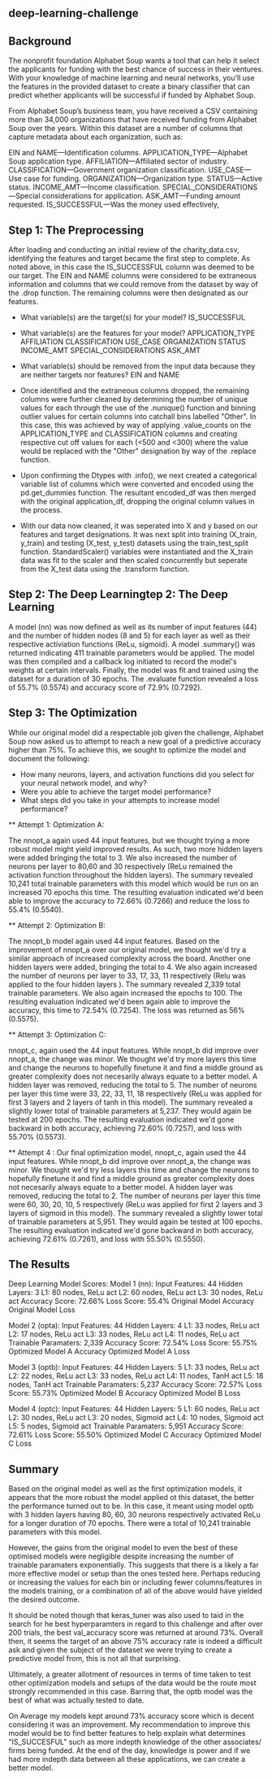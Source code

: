 ##  deep-learning-challenge
## Background 
The nonprofit foundation Alphabet Soup wants a tool that can help it select the applicants for funding with the best chance of success in their ventures. With your knowledge of machine learning and neural networks, you’ll use the features in the provided dataset to create a binary classifier that can predict whether applicants will be successful if funded by Alphabet Soup.

From Alphabet Soup’s business team, you have received a CSV containing more than 34,000 organizations that have received funding from Alphabet Soup over the years. Within this dataset are a number of columns that capture metadata about each organization, such as:

EIN and NAME—Identification columns.
APPLICATION_TYPE—Alphabet Soup application type.
AFFILIATION—Affiliated sector of industry.
CLASSIFICATION—Government organization classification.
USE_CASE—Use case for funding.
ORGANIZATION—Organization type.
STATUS—Active status.
INCOME_AMT—Income classification.
SPECIAL_CONSIDERATIONS—Special considerations for application.
ASK_AMT—Funding amount requested.
IS_SUCCESSFUL—Was the money used effectively,


## Step 1: The Preprocessing
After loading and conducting an initial review of the charity_data.csv, identifying the features and target became the first step to complete. As noted above, in this case the IS_SUCCESSFUL column was deemed to be our target. The EIN and NAME columns were considered to be extraneous information and columns that we could remove from the dataset by way of the .drop function. The remaining columns were then designated as our features.

* What variable(s) are the target(s) for your model?
IS_SUCCESSFUL

* What variable(s) are the features for your model?
APPLICATION_TYPE
AFFILIATION
CLASSIFICATION
USE_CASE
ORGANIZATION
STATUS
INCOME_AMT
SPECIAL_CONSIDERATIONS
ASK_AMT

* What variable(s) should be removed from the input data because they are neither targets nor features?
EIN and NAME

* Once identified and the extraneous columns dropped, the remaining columns were further cleaned by determining the number of unique values for each through the use of the .nunique() function and binning outlier values for certain columns into catchall bins labelled "Other". In this case, this was achieved by way of applying .value_counts on the APPLICATION_TYPE and CLASSIFICATION columns and creating respective cut off values for each (<500 and <300) where the value would be replaced with the "Other" designation by way of the .replace function.

* Upon confirming the Dtypes with .info(), we next created a categorical variable list of columns which were converted and encoded using the pd.get_dummies function. The resultant encoded_df was then merged with the original application_df, dropping the original column values in the process.

* With our data now cleaned, it was seperated into X and y based on our features and target designations. It was next split into training (X_train, y_train) and testing (X_test, y_test) datasets using the train_test_split function. StandardScaler() variables were instantiated and the X_train data was fit to the scaler and then scaled concurrently but seperate from the X_test data using the .transform function.



## Step 2: The Deep Learningtep 2: The Deep Learning
A model (nn) was now defined as well as its number of input features (44) and the number of hidden nodes (8 and 5) for each layer as well as their respective activiation functions (ReLu, sigmoid). A model .summary() was returned indicating 411 trainable parameters would be applied. The model was then compiled and a callback log initiated to record the model's weights at certain intervals. Finally, the model was fit and trained using the dataset for a duration of 30 epochs. The .evaluate function revealed a loss of 55.7% (0.5574) and accuracy score of 72.9% (0.7292).



## Step 3: The Optimization
While our original model did a respectable job given the challenge, Alphabet Soup now asked us to attempt to reach a new goal of a predictive accuracy higher than 75%. To achieve this, we sought to optimize the model and document the following:

* How many neurons, layers, and activation functions did you select for your neural network model, and why?
* Were you able to achieve the target model performance?
* What steps did you take in your attempts to increase model performance?

** Attempt 1: Optimization A:

The nnopt_a again used 44 input features, but we thought trying a more robust model might yield improved results. As such, two more hidden layers were added bringing the total to 3. We also increased the number of neurons per layer to 80,60 and 30 respectively (ReLu remained the activation function throughout the hidden layers). The summary revealed 10,241 total trainable parameters with this model which would be run on an increased 70 epochs this time. The resulting evaluation indicated we'd been able to improve the accuracy to 72.66% (0.7266) and reduce the loss to 55.4% (0.5540).

** Attempt 2: Optimization B:

The nnopt_b model again used 44 input features. Based on the improvement of nnopt_a over our original model, we thought we'd try a similar approach of increased complexity across the board. Another one hidden layers were added, bringing the total to 4. We also again increased the number of neurons per layer to 33, 17, 33, 11 respectively (Relu was applied to the four hidden layers ). The summary revealed 2,339 total trainable parameters. We also again increased the epochs to 100. The resulting evaluation indicated we'd been again able to improve the accuracy, this time to 72.54% (0.7254). The loss was returned as 56% (0.5575).

** Attempt 3: Optimization C:

nnopt_c, again used the 44 input features. While nnopt_b did improve over nnopt_a, the change was minor. We thought we'd try more layers this time and change the neurons to hopefully finetune it and find a middle ground as greater complexity does not necesarily always equate to a better model. A hidden layer was removed, reducing the total to 5. The number of neurons per layer this time were 33, 22, 33, 11, 18 respectively (ReLu was applied for first 3 layers and 2 layers of tanh in this model). The summary revealed a slightly lower total of trainable parameters at 5,237. They would again be tested at 200 epochs. The resulting evaluation indicated we'd gone backward in both accuracy, achieving 72.60% (0.7257), and loss with 55.70% (0.5573).

** Attempt 4 :
Our final optimization model, nnopt_c, again used the 44 input features. While nnopt_b did improve over nnopt_a, the change was minor. We thought we'd try less layers this time and change the neurons to hopefully finetune it and find a middle ground as greater complexity does not necesarily always equate to a better model. A hidden layer was removed, reducing the total to 2. The number of neurons per layer this time were 60, 30, 20, 10, 5 respectively (ReLu was applied for first 2 layers and 3 layers of sigmoid in this model). The summary revealed a slightly lower total of trainable parameters at 5,951. They would again be tested at 100 epochs. The resulting evaluation indicated we'd gone backward in both accuracy, achieving 72.61% (0.7261), and loss with 55.50% (0.5550).

## The Results
Deep Learning Model Scores:
Model 1 (nn):
Input Features: 44
Hidden Layers: 3
L1: 80 nodes, ReLu act
L2: 60 nodes, ReLu act
L3: 30 nodes, ReLu act
Accuracy Score: 72.66%
Loss Score: 55.4%
Original Model Accuracy Original Model Loss

Model 2 (opta):
Input Features: 44
Hidden Layers: 4
L1: 33 nodes, ReLu act
L2: 17 nodes, ReLu act
L3: 33 nodes, ReLu act
L4: 11 nodes, ReLu act
Trainable Paramaters: 2,339
Accuracy Score: 72.54%
Loss Score: 55.75%
Optimized Model A Accuracy Optimized Model A Loss

Model 3 (optb):
Input Features: 44
Hidden Layers: 5
L1: 33 nodes, ReLu act
L2: 22 nodes, ReLu act
L3: 33 nodes, ReLu act
L4: 11 nodes, TanH act
L5: 18 nodes, TanH act
Trainable Paramaters: 5,237
Accuracy Score: 72.57%
Loss Score: 55.73%
Optimized Model B Accuracy Optimized Model B Loss

Model 4 (optc):
Input Features: 44
Hidden Layers: 5
L1: 60 nodes, ReLu act
L2: 30 nodes, ReLu act
L3: 20 nodes, Sigmoid act
L4: 10 nodes, Sigmoid act
L5: 5 nodes, Sigmoid act
Trainable Paramaters: 5,951
Accuracy Score: 72.61%
Loss Score: 55.50%
Optimized Model C Accuracy Optimized Model C Loss


## Summary
Based on the original model as well as the first optimization models, it appears that the more robust the model applied ot this dataset, the better the performance turned out to be. In this case, it meant using model optb with 3 hidden layers having 80, 60, 30 neurons respectively activated ReLu for a longer duration of 70 epochs. There were a total of 10,241 trainable parameters with this model.

However, the gains from the original model to even the best of these optimised models were negligible despite increasing the number of trainable paramaters exponentially. This suggests that there is a likely a far more effective model or setup than the ones tested here. Perhaps reducing or increasing the values for each bin or including fewer columns/features in the models training, or a combination of all of the above would have yielded the desired outcome.

It should be noted though that keras_tuner was also used to taid in the search for he best hyperparamters in regard to this challenge and after over 200 trials, the best val_accuracy score was returned at around 73%. Overall then, it seems the target of an above 75% accuracy rate is indeed a difficult ask and given the subject of the dataset we were trying to create a predictive model from, this is not all that surprising.

Ultimately, a greater allotment of resources in terms of time taken to test other optimization models and setups of the data would be the route most strongly recommended in this case. Barring that, the optb model was the best of what was actually tested to date.

On Average my models kept around 73% accuracy score which is decent considering it was an improvement. My recommendation to improve this model would be to find better features to help explain what determines "IS_SUCCESFUL" such as more indepth knowledge of the other associates/ firms being funded. At the end of the day, knowledge is power and if we had more indepth data between all these applications, we can create a better model.


